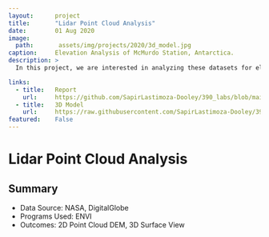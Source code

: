 ```yaml
---
layout:      project
title:       "Lidar Point Cloud Analysis"
date:        01 Aug 2020
image:
  path:       assets/img/projects/2020/3d_model.jpg
caption:     Elevation Analysis of McMurdo Station, Antarctica.
description: >
  In this project, we are interested in analyzing these datasets for elevation inconsistencies, correcting those errors and producing 3D Perspective View Models to depict elevation distribution in an easy-to-understand manner. We will be performing all analysis in ENVI and creating models using the 3D Surface View function.

links:
  - title:   Report
    url:     https://github.com/SapirLastimoza-Dooley/390_labs/blob/main/LIDAR/Reports/point_cloud_analysis.pdf
  - title:   3D Model
    url:     https://raw.githubusercontent.com/SapirLastimoza-Dooley/390_labs/main/LIDAR/Figures/3d_model.jpg
featured:    False
---
```

# Lidar Point Cloud Analysis

## Summary
* Data Source: NASA, DigitalGlobe
* Programs Used: ENVI
* Outcomes: 2D Point Cloud DEM, 3D Surface View
